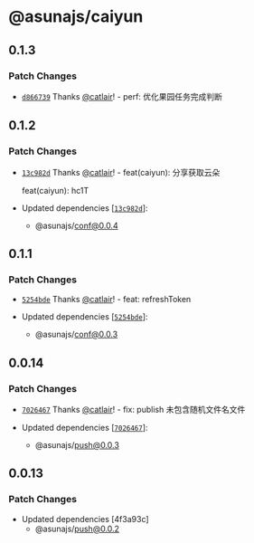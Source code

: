 # @asunajs/caiyun

## 0.1.3

### Patch Changes

- [`d866739`](https://github.com/asunajs/as/commit/d866739fb1291e9e1d40ca2e08f2e9cede211319) Thanks [@catlair](https://github.com/catlair)! - perf: 优化果园任务完成判断

## 0.1.2

### Patch Changes

- [`13c982d`](https://github.com/asunajs/asign/commit/13c982d6931e04cbeb84516202f532d845eae684) Thanks [@catlair](https://github.com/catlair)! - feat(caiyun): 分享获取云朵

  feat(caiyun): hc1T

- Updated dependencies [[`13c982d`](https://github.com/asunajs/asign/commit/13c982d6931e04cbeb84516202f532d845eae684)]:
  - @asunajs/conf@0.0.4

## 0.1.1

### Patch Changes

- [`5254bde`](https://github.com/asunajs/asign/commit/5254bde5c123c83dd2791e9e8f701623f08274e6) Thanks [@catlair](https://github.com/catlair)! - feat: refreshToken

- Updated dependencies [[`5254bde`](https://github.com/asunajs/asign/commit/5254bde5c123c83dd2791e9e8f701623f08274e6)]:
  - @asunajs/conf@0.0.3

## 0.0.14

### Patch Changes

- [`7026467`](https://github.com/asunajs/asign/commit/702646775ef268fc2d3346cfba46a948b4ae06a9) Thanks [@catlair](https://github.com/catlair)! - fix: publish 未包含随机文件名文件

- Updated dependencies [[`7026467`](https://github.com/asunajs/asign/commit/702646775ef268fc2d3346cfba46a948b4ae06a9)]:
  - @asunajs/push@0.0.3

## 0.0.13

### Patch Changes

- Updated dependencies [4f3a93c]
  - @asunajs/push@0.0.2
